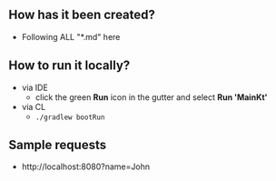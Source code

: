 ## How has it been created?
* Following ALL "*.md" here

## How to run it locally?
* via IDE
  * click the green **Run** icon in the gutter and select **Run 'MainKt'**
* via CL
  * `./gradlew bootRun`

## Sample requests
* http://localhost:8080?name=John
